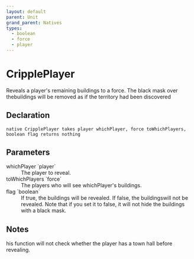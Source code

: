 ```yaml
---
layout: default
parent: Unit
grand_parent: Natives
types:
  - boolean
  - force
  - player
---
```


# CripplePlayer
Reveals a player's remaining buildings to a force. The black mask over thebuildings will be removed as if the territory had been discovered

## Declaration

```
native CripplePlayer takes player whichPlayer, force toWhichPlayers, boolean flag returns nothing
```

## Parameters
<dl>
  <dt>whichPlayer `player`</dt>
  <dd>The player to reveal.</dd>

  <dt>toWhichPlayers `force`</dt>
  <dd>The players who will see whichPlayer's buildings.</dd>

  <dt>flag `boolean`</dt>
  <dd>If true, the buildings will be revealed. If false, the buildingswill not be revealed. Note that if you set it to false, it will not hide the buildings with a black mask.</dd>
</dl>

## Notes 
his function will not check whether the player has a town hall before revealing.